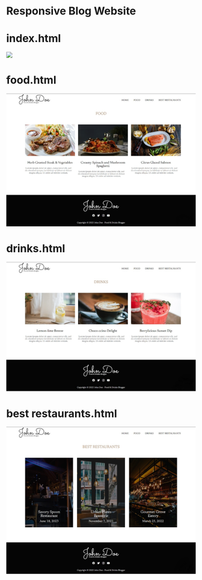 # Responsive Blog Website

# index.html
![](images/index.jpg)

# food.html
![](images/food.jpg)

# drinks.html
![](images/drinks.jpg)

# best restaurants.html
![](images/best%20restaurants.jpg)
